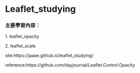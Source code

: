 # Leaflet_studying
<h3>主要學習內容：</h3>
<p>1. leaflet_opacity</p>
<p>2. leaflet_scale</p>

<p>site:https://jaaae.github.io/leaflet_studying/</p>


<p>reference:https://github.com/dayjournal/Leaflet.Control.Opacity</p>
